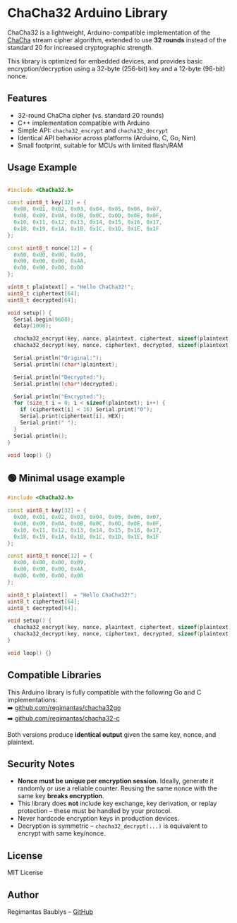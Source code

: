 # ChaCha32 Arduino Library

ChaCha32 is a lightweight, Arduino-compatible implementation of the [ChaCha](https://cr.yp.to/chacha/chacha-20080128.pdf) stream cipher algorithm, extended to use **32 rounds** instead of the standard 20 for increased cryptographic strength.

This library is optimized for embedded devices, and provides basic encryption/decryption using a 32-byte (256-bit) key and a 12-byte (96-bit) nonce.

## Features

- 32-round ChaCha cipher (vs. standard 20 rounds)
- C++ implementation compatible with Arduino
- Simple API: `chacha32_encrypt` and `chacha32_decrypt`
- Identical API behavior across platforms (Arduino, C, Go, Nim)
- Small footprint, suitable for MCUs with limited flash/RAM

## Usage Example

```cpp

#include <ChaCha32.h>

const uint8_t key[32] = {
  0x00, 0x01, 0x02, 0x03, 0x04, 0x05, 0x06, 0x07,
  0x08, 0x09, 0x0A, 0x0B, 0x0C, 0x0D, 0x0E, 0x0F,
  0x10, 0x11, 0x12, 0x13, 0x14, 0x15, 0x16, 0x17,
  0x18, 0x19, 0x1A, 0x1B, 0x1C, 0x1D, 0x1E, 0x1F
};

const uint8_t nonce[12] = {
  0x00, 0x00, 0x00, 0x09,
  0x00, 0x00, 0x00, 0x4A,
  0x00, 0x00, 0x00, 0x00
};

uint8_t plaintext[] = "Hello ChaCha32!";
uint8_t ciphertext[64];
uint8_t decrypted[64];

void setup() {
  Serial.begin(9600);
  delay(1000);

  chacha32_encrypt(key, nonce, plaintext, ciphertext, sizeof(plaintext));
  chacha32_decrypt(key, nonce, ciphertext, decrypted, sizeof(plaintext));

  Serial.println("Original:");
  Serial.println((char*)plaintext);

  Serial.println("Decrypted:");
  Serial.println((char*)decrypted);

  Serial.println("Encrypted:");
  for (size_t i = 0; i < sizeof(plaintext); i++) {
    if (ciphertext[i] < 16) Serial.print("0");
    Serial.print(ciphertext[i], HEX);
    Serial.print(" ");
  }
  Serial.println();
}

void loop() {}

```

## 🟢 Minimal usage example

```cpp
#include <ChaCha32.h>

const uint8_t key[32] = {
  0x00, 0x01, 0x02, 0x03, 0x04, 0x05, 0x06, 0x07,
  0x08, 0x09, 0x0A, 0x0B, 0x0C, 0x0D, 0x0E, 0x0F,
  0x10, 0x11, 0x12, 0x13, 0x14, 0x15, 0x16, 0x17,
  0x18, 0x19, 0x1A, 0x1B, 0x1C, 0x1D, 0x1E, 0x1F
};

const uint8_t nonce[12] = {
  0x00, 0x00, 0x00, 0x09,
  0x00, 0x00, 0x00, 0x4A,
  0x00, 0x00, 0x00, 0x00
};

uint8_t plaintext[]  = "Hello ChaCha32!";
uint8_t ciphertext[64];
uint8_t decrypted[64];

void setup() {
  chacha32_encrypt(key, nonce, plaintext, ciphertext, sizeof(plaintext));
  chacha32_decrypt(key, nonce, ciphertext, decrypted, sizeof(plaintext));
}

void loop() {}

```

## Compatible Libraries

This Arduino library is fully compatible with the following Go and C implementations:  
➡️ [github.com/regimantas/chacha32go](https://github.com/regimantas/chacha32go)  
➡️ [github.com/regimantas/chacha32-c](https://github.com/regimantas/chacha32-c)

Both versions produce **identical output** given the same key, nonce, and plaintext.


## Security Notes

- **Nonce must be unique per encryption session.** Ideally, generate it randomly or use a reliable counter. Reusing the same nonce with the same key **breaks encryption**.
- This library does **not** include key exchange, key derivation, or replay protection – these must be handled by your protocol.
- Never hardcode encryption keys in production devices.
- Decryption is symmetric – `chacha32_decrypt(...)` is equivalent to encrypt with same key/nonce.

## License

MIT License

## Author

Regimantas Baublys – [GitHub](https://github.com/regimantas)
